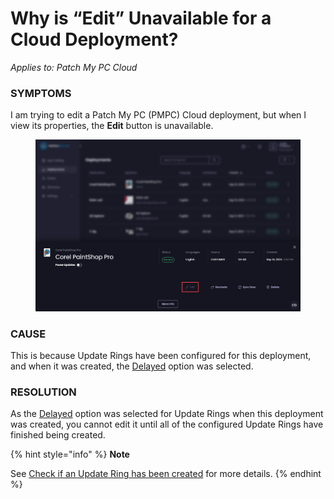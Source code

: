 # Why is “Edit” Unavailable for a Cloud Deployment?

_Applies to: Patch My PC Cloud_

### SYMPTOMS

I am trying to edit a Patch My PC (PMPC) Cloud deployment, but when I view its properties, the **Edit** button is unavailable.

<figure><img src="../../../_images/gitbook/image%20%282047%29.png" alt="“Edit” button unavailable on the properties of a deployment"><figcaption></figcaption></figure>

### CAUSE

This is because Update Rings have been configured for this deployment, and when it was created, the [Delayed](../../cloud-deployments/cloud-update-rings/how-cloud-update-rings-are-created.md#delayed-update-rings) option was selected.

### RESOLUTION

As the [Delayed](../../cloud-deployments/cloud-update-rings/how-cloud-update-rings-are-created.md#delayed-update-rings) option was selected for Update Rings when this deployment was created, you cannot edit it until all of the configured Update Rings have finished being created.

{% hint style="info" %}
**Note**

See [Check if an Update Ring has been created](../../cloud-deployments/cloud-update-rings/check-if-an-update-ring-has-been-created-in-cloud.md) for more details.
{% endhint %}
